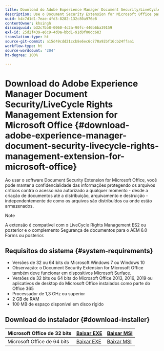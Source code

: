 ```yaml
---
title: Download do Adobe Experience Manager Document Security/LiveCycle Rights Management Extension for Microsoft Office
description: Use o Document Security Extension for Microsoft Office para proteger arquivos críticos contra acesso não autorizado
uuid: b4c7d1d1-7eae-4fd3-8282-132c80a976e8
contentOwner: khsingh
discoiquuid: b32c7bb8-0060-4c2a-90fc-446b6ba39159
exl-id: 25d2f439-e6c9-4d0a-bbd1-91d0f00dc683
translation-type: ht
source-git-commit: a15d49cdd21ccb8e6ec6c770a92bf16cb24ffaa1
workflow-type: ht
source-wordcount: '204'
ht-degree: 100%

---
```


# Download do Adobe Experience Manager Document Security/LiveCycle Rights Management Extension for Microsoft Office {#download-adobe-experience-manager-document-security-livecycle-rights-management-extension-for-microsoft-office}

Ao usar o software Document Security Extension for Microsoft Office, você pode manter a confidencialidade das informações protegendo os arquivos críticos contra o acesso não autorizado a qualquer momento - desde a criação de documentos até a distribuição, arquivamento e destruição - independentemente de como os arquivos são distribuídos ou onde estão armazenados.

>[!NOTE]
>
>A extensão é compatível com o LiveCycle Rights Management ES2 ou posterior e o complemento Segurança de documentos para o AEM 6.0 Forms ou posterior.

## Requisitos do sistema {#system-requirements}

* Versões de 32 ou 64 bits do Microsoft Windows 7 ou Windows 10
* Observação: o Document Security Extension for Microsoft Office também deve funcionar em dispositivos Microsoft Surface.
* Versões de 32 bits ou 64 bits do Microsoft Office 2013, 2016, 2019 ou aplicativos de desktop do Microsoft Office instalados como parte do Office 365
* Processador de 1,3 GHz ou superior
* 2 GB de RAM
* 100 MB de espaço disponível em disco rígido

## Download do instalador {#download-installer}

| Microsoft Office de 32 bits | [Baixar EXE](http://download.macromedia.com/pub/livecycle/policyserver/DocumentSecurityExtensionforMicrosoftOffice.exe) | [Baixar MSI](http://download.macromedia.com/pub/livecycle/policyserver/DocumentSecurityExtensionforMicrosoftOffice.zip) |
|---|---|---|
| Microsoft Office de 64 bits | [Baixar EXE](http://download.macromedia.com/pub/livecycle/policyserver/DocumentSecurityExtensionforMicrosoftOffice64.exe) | [Baixar MSI](http://download.macromedia.com/pub/livecycle/policyserver/DocumentSecurityExtensionforMicrosoftOffice64.zip) |
